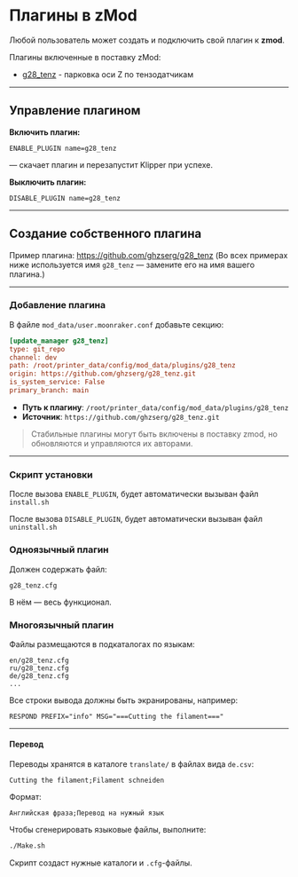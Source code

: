 # Плагины в zMod

Любой пользователь может создать и подключить свой плагин к **zmod**.

Плагины включенные в поставку zMod:
- [g28_tenz](https://github.com/ghzserg/g28_tenz) - парковка оси Z по тензодатчикам

---

## Управление плагином

**Включить плагин:**
```gcode
ENABLE_PLUGIN name=g28_tenz
```
— скачает плагин и перезапустит Klipper при успехе.

**Выключить плагин:**
```gcode
DISABLE_PLUGIN name=g28_tenz
```

---

## Создание собственного плагина

Пример плагина: https://github.com/ghzserg/g28_tenz
(Во всех примерах ниже используется имя `g28_tenz` — замените его на имя вашего плагина.)

---

### Добавление плагина

В файле
```mod_data/user.moonraker.conf```
добавьте секцию:

```ini
[update_manager g28_tenz]
type: git_repo
channel: dev
path: /root/printer_data/config/mod_data/plugins/g28_tenz
origin: https://github.com/ghzserg/g28_tenz.git
is_system_service: False
primary_branch: main
```

- **Путь к плагину**: `/root/printer_data/config/mod_data/plugins/g28_tenz`
- **Источник**: `https://github.com/ghzserg/g28_tenz.git`

> Стабильные плагины могут быть включены в поставку zmod, но обновляются и управляются их авторами.

---

### Скрипт установки

После вызова `ENABLE_PLUGIN`, будет автоматически вызыван файл `install.sh`

После вызова `DISABLE_PLUGIN`, будет автоматически вызыван файл `uninstall.sh`

### Одноязычный плагин
Должен содержать файл:
```
g28_tenz.cfg
```
В нём — весь функционал.

### Многоязычный плагин
Файлы размещаются в подкаталогах по языкам:
```
en/g28_tenz.cfg
ru/g28_tenz.cfg
de/g28_tenz.cfg
...
```

Все строки вывода должны быть экранированы, например:
```gcode
RESPOND PREFIX="info" MSG="===Cutting the filament==="
```

---

#### Перевод

Переводы хранятся в каталоге `translate/` в файлах вида `de.csv`:

```csv
Cutting the filament;Filament schneiden
```

Формат:
```
Английская фраза;Перевод на нужный язык
```

Чтобы сгенерировать языковые файлы, выполните:
```bash
./Make.sh
```
Скрипт создаст нужные каталоги и `.cfg`-файлы.
